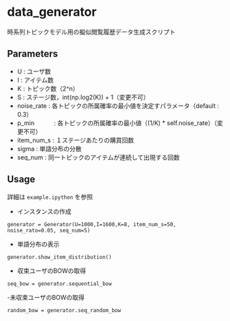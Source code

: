 # data_generator
時系列トピックモデル用の擬似閲覧履歴データ生成スクリプト

## Parameters
- U : ユーザ数 
- I : アイテム数 
- K : トピック数（2^n）
- S : ステージ数，int(np.log2(K)) + 1（変更不可）
- noise_rate : 各トピックの所属確率の最小値を決定すパラメータ（default : 0.3）
- p_min 　　　: 各トピックの所属確率の最小値（(1/K) * self.noise_rate）（変更不可）
- item_num_s : １ステージあたりの購買回数
- sigma      : 単語分布の分散
- seq_num    : 同一トピックのアイテムが連続して出現する回数

## Usage
詳細は `example.ipython` を参照
- インスタンスの作成
```
generator = Generator(U=1000,I=1600,K=8, item_num_s=50, noise_rato=0.05, seq_num=5)
```
- 単語分布の表示
```
generator.show_item_distribution()
```
- 収束ユーザのBOWの取得
```
seq_bow = generator.sequential_bow
```
-未収束ユーザのBOWの取得
```
random_bow = generator.seq_random_bow
```
